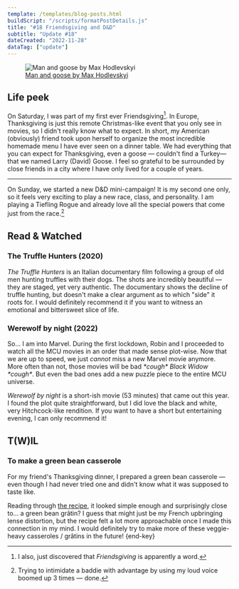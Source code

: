 ```yaml
---
template: /templates/blog-posts.html
buildScript: "/scripts/formatPostDetails.js"
title: "#18 Friendsgiving and D&D"
subtitle: "Update #18"
dateCreated: "2022-11-28"
dataTag: ["update"]
---
```


<figure>
 <img src="https://cdn.dribbble.com/users/1182578/screenshots/17084943/media/1c223afdfd53ee906d3fce615f1e0a94.png" alt="Man and goose by Max Hodlevskyi" />
 <figcaption><a href="https://dribbble.com/shots/17084943-Man-and-goose">Man and goose by Max Hodlevskyi</a>
 </figcaption>
</figure>

## Life peek

On Saturday, I was part of my first ever Friendsgiving[^1]. In Europe, Thanksgiving is just this remote Christmas-like event that you only see in movies, so I didn't really know what to expect. In short, my American (obviously) friend took upon herself to organize the most incredible homemade menu I have ever seen on a dinner table. We had everything that you can expect for Thanksgiving, even a goose — couldn't find a Turkey—that we named Larry (David) Goose. I feel so grateful to be surrounded by close friends in a city where I have only lived for a couple of years.

---

On Sunday, we started a new D&D mini-campaign! It is my second one only, so it feels very exciting to play a new race, class, and personality. I am playing a Tiefling Rogue and already love all the special powers that come just from the race.[^2]

[^1]: I also, just discovered that _Friendsgiving_ is apparently a word.
[^2]: Trying to intimidate a baddie with advantage by using my loud voice boomed up 3 times — done.

## Read & Watched

### The Truffle Hunters (2020)

_The Truffle Hunters_ is an Italian documentary film following a group of old men hunting truffles with their dogs. The shots are incredibly beautiful — they are staged, yet very authentic. The documentary shows the decline of truffle hunting, but doesn't make a clear argument as to which "side" it roots for. I would definitely recommend it if you want to witness an emotional and bittersweet slice of life.

### Werewolf by night (2022)

So... I am into Marvel. During the first lockdown, Robin and I proceeded to watch all the MCU movies in an order that made sense plot-wise. Now that we are up to speed, we just _cannot_ miss a new Marvel movie anymore. More often than not, those movies will be bad _\*cough\* Black Widow \*cough\*_. But even the bad ones add a new puzzle piece to the entire MCU universe.

_Werewolf by night_ is a short-ish movie (53 minutes) that came out this year. I found the plot quite straightforward, but I did love the black and white, very Hitchcock-like rendition. If you want to have a short but entertaining evening, I can only recommend it!

## T(W)IL

### To make a green bean casserole

For my friend's Thanksgiving dinner, I prepared a green bean casserole — even though I had never tried one and didn't know what it was supposed to taste like.

Reading through [the recipe](https://www.mccormick.com/frenchs/recipes/salads-sides/frenchs-green-bean-casserole), it looked simple enough and surprisingly close to... a green bean grâtin? I guess that might just be my French upbringing lense distortion, but the recipe felt a lot more approachable once I made this connection in my mind. I would definitely try to make more of these veggie-heavy casseroles / grâtins in the future! {end-key}
